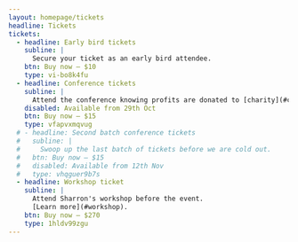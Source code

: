```yaml
---
layout: homepage/tickets
headline: Tickets
tickets:
  - headline: Early bird tickets
    subline: |
      Secure your ticket as an early bird attendee.
    btn: Buy now – $10
    type: vi-bo8k4fu
  - headline: Conference tickets
    subline: |
      Attend the conference knowing profits are donated to [charity](#charity).
    disabled: Available from 29th Oct
    btn: Buy now – $15
    type: vfapvxmqvug
  # - headline: Second batch conference tickets
  #   subline: |
  #     Swoop up the last batch of tickets before we are cold out.
  #   btn: Buy now – $15
  #   disabled: Available from 12th Nov
  #   type: vhqguer9b7s
  - headline: Workshop ticket
    subline: |
      Attend Sharron's workshop before the event.
      [Learn more](#workshop).
    btn: Buy now – $270
    type: 1hldv99zgu
---
```

